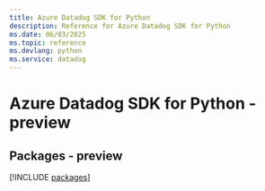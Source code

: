 ```yaml
---
title: Azure Datadog SDK for Python
description: Reference for Azure Datadog SDK for Python
ms.date: 06/03/2025
ms.topic: reference
ms.devlang: python
ms.service: datadog
---
```

# Azure Datadog SDK for Python - preview
## Packages - preview
[!INCLUDE [packages](datadog-index.md)]